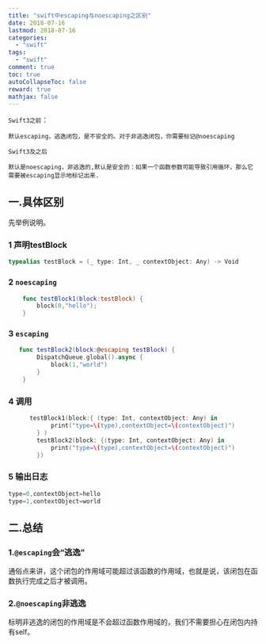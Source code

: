 ```yaml
---
title: "swift中escaping与noescaping之区别"
date: 2018-07-16
lastmod: 2018-07-16
categories:
  - "swift"
tags:
  - "swift"
comment: true
toc: true
autoCollapseToc: false
reward: true
mathjax: false
---
```


`Swift3之前`：
	
	默认escaping，逃逸闭包，是不安全的。对于非逃逸闭包，你需要标记@noescaping

`Swift3及之后`

	默认是noescaping，非逃逸的,默认是安全的：如果一个函数参数可能导致引用循环，那么它需要被escaping显示地标记出来.

## 一.具体区别

先举例说明。

### 1 声明testBlock

```swift
typealias testBlock = (_ type: Int, _ contextObject: Any) -> Void
```

### 2 `noescaping`

```swift
    func testBlock1(block:testBlock) {
        block(0,"hello");
    }
```

### 3 `escaping`

```swift
   func testBlock2(block:@escaping testBlock) {
        DispatchQueue.global().async {
            block(1,"world")
        }
    }
```

### 4 调用

```swift
      testBlock1(block:{ (type: Int, contextObject: Any) in
            print("type=\(type),contextObject=\(contextObject)")
        } )
        testBlock2(block: {(type: Int, contextObject: Any) in
            print("type=\(type),contextObject=\(contextObject)")
        })
```

### 5 输出日志

```swift
type=0,contextObject=hello
type=1,contextObject=world
```

## 二.总结
### 1.`@escaping`会“逃逸”
通俗点来讲，这个闭包的作用域可能超过该函数的作用域，也就是说，该闭包在函数执行完成之后才被调用。

### 2.`@noescaping`非逃逸
标明非逃逸的闭包的作用域是不会超过函数作用域的，我们不需要担心在闭包内持有self。

